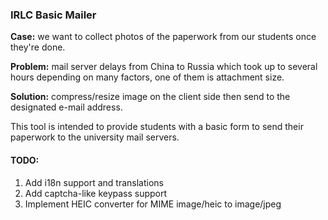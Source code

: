 ### IRLC Basic Mailer

**Case:** we want to collect photos of the paperwork from our students once they're done.

**Problem:** mail server delays from China to Russia which took up to several hours depending on many factors, one of them is attachment size.

**Solution:** compress/resize image on the client side then send to the designated e-mail address.

This tool is intended to provide students with a basic form to send their paperwork to the university mail servers.

#### TODO:
1. Add i18n support and translations
1. Add captcha-like keypass support
1. Implement HEIC converter for MIME image/heic to image/jpeg

